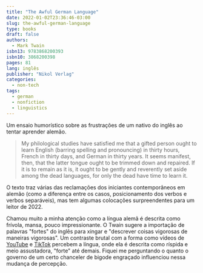 ```yaml
---
title: "The Awful German Language"
date: 2022-01-02T23:36:46-03:00
slug: the-awful-german-language
type: books
draft: false
authors:
  - Mark Twain
isbn13: 9783868200393
isbn10: 3868200398
pages: 81
lang: inglês
publisher: "Nikol Verlag"
categories:
  - non-tech
tags:
  - german
  - nonfiction
  - linguistics
---
```

Um ensaio humorístico sobre as frustrações de um nativo do inglês ao tentar aprender alemão.

> My philological studies have satisfied me that a gifted person ought to learn English (barring spelling and pronouncing) in thirty hours, French in thirty days, and German in thirty years. It seems manifest, then, that the latter tongue ought to be trimmed down and repaired. If it is to remain as it is, it ought to be gently and reverently set aside among the dead languages, for only the dead have time to learn it. 

O texto traz várias das reclamações dos iniciantes contemporâneos em alemão  (como a diferença entre os casos, posicionamento dos verbos e verbos separáveis), mas tem algumas colocações surpreendentes para um leitor de 2022.

Chamou muito a minha atenção como a língua alemã é descrita como frívola, mansa, pouco impressionante. O Twain sugere a importação de palavras "fortes" do inglês para xingar e "descrever coisas vigorosas de maneiras vigorosas". Um contraste brutal com a forma como vídeos de [YouTube](https://youtu.be/NcxvQI88JRY) e [TikTok](https://www.tiktok.com/@ifluent/video/6985297060715040006) percebem a língua, onde ela é descrita como ríspida e meio assustadora, "forte" até demais. Fiquei me perguntando o quanto o governo de um certo chanceler de bigode engraçado influenciou nessa mudança de percepção.
